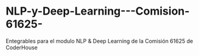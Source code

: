 # NLP-y-Deep-Learning---Comision-61625-
Entegrables para el modulo NLP &amp; Deep Learning de la Comisión 61625 de CoderHouse

